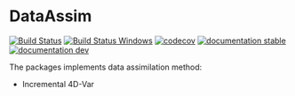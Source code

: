 # DataAssim

[![Build Status](https://github.com/Alexander-Barth/DataAssim.jl/workflows/CI/badge.svg)](https://github.com/Alexander-Barth/DataAssim.jl/actions)
[![Build Status Windows](https://ci.appveyor.com/api/projects/status/github/Alexander-Barth/DataAssim.jl?branch=master&svg=true)](https://ci.appveyor.com/project/Alexander-Barth/dataassim-jl)
[![codecov](https://codecov.io/github/Alexander-Barth/DataAssim.jl/graph/badge.svg?token=Cwbcb2tnG4)](https://codecov.io/github/Alexander-Barth/DataAssim.jl)
[![documentation stable](https://img.shields.io/badge/docs-stable-blue.svg)](https://alexander-barth.github.io/DataAssim.jl/stable/)
[![documentation dev](https://img.shields.io/badge/docs-dev-blue.svg)](https://alexander-barth.github.io/DataAssim.jl/dev/)


The packages implements data assimilation method:
* Incremental 4D-Var


